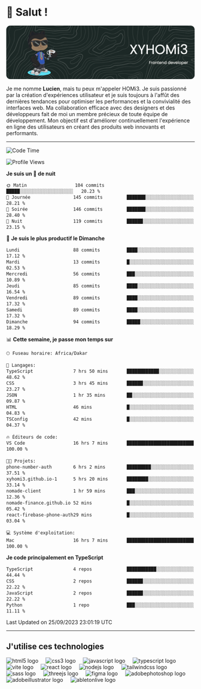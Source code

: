 # 👋 Salut !

![Header](./github-header-image.png)

Je me nomme **Lucien**, mais tu peux m'appeler HOMi3. Je suis passionné par la création d'expériences utilisateur et je suis toujours à l'affût des dernières tendances pour optimiser les performances et la convivialité des interfaces web. Ma collaboration efficace avec des designers et des développeurs fait de moi un membre précieux de toute équipe de développement. Mon objectif est d'améliorer continuellement l'expérience en ligne des utilisateurs en créant des produits web innovants et performants.

---
<!--START_SECTION:waka-->
![Code Time](http://img.shields.io/badge/Code%20Time-23%20hrs%2020%20mins-blue)

![Profile Views](http://img.shields.io/badge/Vues%20du%20profil-695-blue)

**Je suis un 🦉 de nuit** 

```text
🌞 Matin                  104 commits         █████░░░░░░░░░░░░░░░░░░░░   20.23 % 
🌆 Journée                145 commits         ███████░░░░░░░░░░░░░░░░░░   28.21 % 
🌃 Soirée                 146 commits         ███████░░░░░░░░░░░░░░░░░░   28.40 % 
🌙 Nuit                   119 commits         ██████░░░░░░░░░░░░░░░░░░░   23.15 % 
```
📅 **Je suis le plus productif le Dimanche** 

```text
Lundi                    88 commits          ████░░░░░░░░░░░░░░░░░░░░░   17.12 % 
Mardi                    13 commits          █░░░░░░░░░░░░░░░░░░░░░░░░   02.53 % 
Mercredi                 56 commits          ███░░░░░░░░░░░░░░░░░░░░░░   10.89 % 
Jeudi                    85 commits          ████░░░░░░░░░░░░░░░░░░░░░   16.54 % 
Vendredi                 89 commits          ████░░░░░░░░░░░░░░░░░░░░░   17.32 % 
Samedi                   89 commits          ████░░░░░░░░░░░░░░░░░░░░░   17.32 % 
Dimanche                 94 commits          █████░░░░░░░░░░░░░░░░░░░░   18.29 % 
```


📊 **Cette semaine, je passe mon temps sur** 

```text
🕑︎ Fuseau horaire: Africa/Dakar

💬 Langages: 
TypeScript               7 hrs 50 mins       ████████████░░░░░░░░░░░░░   48.62 % 
CSS                      3 hrs 45 mins       ██████░░░░░░░░░░░░░░░░░░░   23.27 % 
JSON                     1 hr 35 mins        ██░░░░░░░░░░░░░░░░░░░░░░░   09.87 % 
HTML                     46 mins             █░░░░░░░░░░░░░░░░░░░░░░░░   04.83 % 
TSConfig                 42 mins             █░░░░░░░░░░░░░░░░░░░░░░░░   04.37 % 

🔥 Éditeurs de code: 
VS Code                  16 hrs 7 mins       █████████████████████████   100.00 % 

🐱‍💻 Projets: 
phone-number-auth        6 hrs 2 mins        █████████░░░░░░░░░░░░░░░░   37.51 % 
xyhomi3.github.io-1      5 hrs 20 mins       ████████░░░░░░░░░░░░░░░░░   33.14 % 
nomade-client            1 hr 59 mins        ███░░░░░░░░░░░░░░░░░░░░░░   12.36 % 
nomade-finance.github.io 52 mins             █░░░░░░░░░░░░░░░░░░░░░░░░   05.42 % 
react-firebase-phone-auth29 mins             █░░░░░░░░░░░░░░░░░░░░░░░░   03.04 % 

💻 Système d'exploitation: 
Mac                      16 hrs 7 mins       █████████████████████████   100.00 % 
```

**Je code principalement en TypeScript** 

```text
TypeScript               4 repos             ███████████░░░░░░░░░░░░░░   44.44 % 
CSS                      2 repos             ██████░░░░░░░░░░░░░░░░░░░   22.22 % 
JavaScript               2 repos             ██████░░░░░░░░░░░░░░░░░░░   22.22 % 
Python                   1 repo              ███░░░░░░░░░░░░░░░░░░░░░░   11.11 % 
```




 Last Updated on 25/09/2023 23:01:19 UTC
<!--END_SECTION:waka-->
---

## J'utilise ces technologies

<div align="left">
  <img src="https://skillicons.dev/icons?i=html" height="40" alt="html5 logo"  />
  <img width="12" />
  <img src="https://skillicons.dev/icons?i=css" height="40" alt="css3 logo"  />
  <img width="12" />
  <img src="https://skillicons.dev/icons?i=js" height="40" alt="javascript logo"  />
  <img width="12" />
  <img src="https://skillicons.dev/icons?i=ts" height="40" alt="typescript logo"  />
  <img width="12" />
  <img src="https://skillicons.dev/icons?i=vite" height="40" alt="vite logo"  />
  <img width="12" />
  <img src="https://skillicons.dev/icons?i=react" height="40" alt="react logo"  />
  <img width="12" />
  <img src="https://cdn.jsdelivr.net/gh/devicons/devicon/icons/nodejs/nodejs-original.svg" height="40" alt="nodejs logo"  />
  <img width="12" />
  <img src="https://skillicons.dev/icons?i=tailwind" height="40" alt="tailwindcss logo"  />
  <img width="12" />
  <img src="https://skillicons.dev/icons?i=sass" height="40" alt="sass logo"  />
  <img width="12" />
  <img src="https://skillicons.dev/icons?i=threejs" height="40" alt="threejs logo"  />
  <img width="12" />
  <img src="https://skillicons.dev/icons?i=figma" height="40" alt="figma logo"  />
  <img width="12" />
  <img src="https://skillicons.dev/icons?i=ps" height="40" alt="adobephotoshop logo"  />
  <img width="12" />
  <img src="https://skillicons.dev/icons?i=ai" height="40" alt="adobeillustrator logo"  />
  <img width="12" />
  <img src="https://skillicons.dev/icons?i=ableton" height="40" alt="abletonlive logo"  />
</div>



